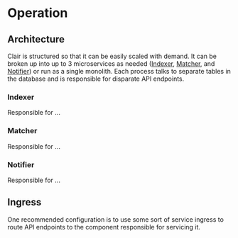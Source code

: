 # Operation


## Architecture

Clair is structured so that it can be easily scaled with demand. It can be
broken up into up to 3 microservices as needed ([Indexer], [Matcher], and
[Notifier]) or run as a single monolith. Each process talks to separate tables
in the database and is responsible for disparate API endpoints.

[Indexer]: #indexer
[Matcher]: #matcher
[Notifier]: #notifier

### Indexer

Responsible for ...

### Matcher

Responsible for ...

### Notifier

Responsible for ...

## Ingress

One recommended configuration is to use some sort of service ingress to route
API endpoints to the component responsible for servicing it.

